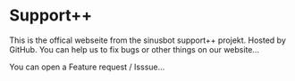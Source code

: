 # Support++

This is the offical webseite from the sinusbot support++ projekt. Hosted by GitHub.
You can help us to fix bugs or other things on our website...

You can open a Feature request / Isssue...


